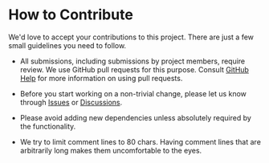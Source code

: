 # How to Contribute

We'd love to accept your contributions to this project. There are just a few
small guidelines you need to follow.

* All submissions, including submissions by project members, require review. We
  use GitHub pull requests for this purpose. Consult [GitHub
  Help](https://help.github.com/articles/about-pull-requests/) for more
  information on using pull requests.

* Before you start working on a non-trivial change, please let us know through
  [Issues](https://github.com/cloudprober/cloudprober/issues) or
  [Discussions](https://github.com/cloudprober/cloudprober/discussions).

* Please avoid adding new dependencies unless absolutely required by the functionality.

* We try to limit comment lines to 80 chars. Having comment lines that are arbitrarily
  long makes them uncomfortable to the eyes.
  
